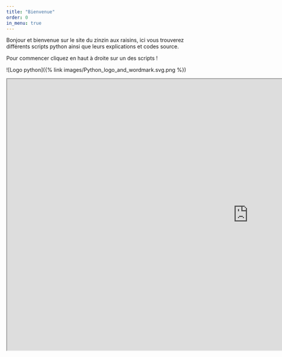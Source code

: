 ```yaml
---
title: "Bienvenue"
order: 0
in_menu: true
---
```

Bonjour et bienvenue sur le site du zinzin aux raisins, ici vous trouverez différents scripts python ainsi que leurs explications et codes source.

Pour commencer cliquez en haut à droite sur un des scripts !

![Logo python]({% link images/Python_logo_and_wordmark.svg.png %}) 

<iframe  width="1280" height="720"  src="https://www.youtube.com/watch?v=Hy-XFqkgSEY">
</iframe> 